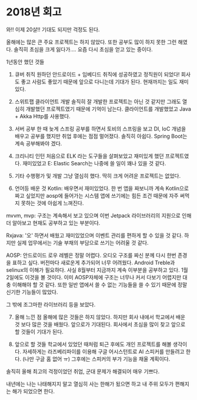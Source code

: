 # 2018년 회고

와!! 이제 20살!! 기대도 되지만 걱정도 된다.

올해에는 많은 큰 주요 프로젝트는 하지 않았다. 또한 공부도 많이 하지 못한 그런 해였다.
솔직히 초심을 크게 잃다가.... 요즘 다시 초심을 얻고 있는 중이다.

1년동안 했던 것들
1. 큐버 취직
원하던 안드로이드 + 임베디드 취직에 성공하였고 정직원이 되었다! 회사도 좋고 사람도 좋았기 때문에 앞으로 다니는데 기대가 된다. 현재까지는 일도 재미있다.

2. 스위트팹 클라이언트 개발
솔직히 잘 개발한 프로젝트는 아닌 것 같지만 그래도 열심히 개발했던 프로젝트였기 때문에 기억이 남는다. 클라이언트를 개발했었고 Java + Akka Http를 사용했다.

3. 서버 공부
한 때 늦게 스프링 공부를 하면서 토비의 스프링을 보고 DI, IoC 개념을 배우고 공부를 했지만 취업 후에는 점점 멀어졌다. 솔직히 아쉽다. Spring Boot는 계속 공부해봐야 겠다.

4. 크리니티 인턴
처음으로 ELK 라는 도구들을 살펴보았고 재미있게 했던 프로젝트였다. 재미있었고 E: Elastic Search는 나중에 쓸 일이 꽤나 있을 것 같다.

5. 기타 수행평가 및 개발
그냥 열심히 했다. 딱히 크게 어려운 프로젝트는 없었다.

6. 언어등 배운 것
Kotlin: 배우면서 재미있었다. 한 번 앱을 짜보니까 계속 Kotlin으로 짜고 싶었지만 aosp에 들어가는 시스템 앱에 쓰기에는 힘든 조건 때문에 자주 써먹지 못하는 것에 아쉽게 느껴진다.

mvvm, mvp: 구조는 계속해서 보고 있으며 이번 Jetpack 라이브러리의 지원으로 인해 더 알아보고 현재도 공부하고 있는 부분이다.

Rxjava: '오' 하면서 배웠고 재미있었으며 이벤트 관리를 편하게 할 수 있을 것 같다. 하지만 실제 업무에서는 기술 부채의 부담으로 쓰기는 어려울 것 같다.

AOSP: 안드로이드 로우 레벨은 정말 어렵다. 오디오 구조를 짜신 분께 다시 한번 존경을 표하고 싶다. 버전마다 새로운게 추가되어 너무 어려웠다.
Android Treble과 selinux의 이해가 필요하다. 사실 8월부터 지금까지 계속 이부분을 공부하고 있다. 1월 2일에도 이것을 볼 것이다.
이미 AOSP자체에 구조는 너무나 커서 다보기 어렵지만 대충 이해해야 할 것 같다.
또한 일반 앱에서 쓸 수 없는 기능들을 쓸 수 있기 때문에 정말 신기한 기능들이 많았다.

그 밖에 조그마한 라이브러리 등을 보았다.

7. 올해 느낀 점
올해에 많은 것들은 하지 않았다. 하지만 회사 내에서 학교에서 배운 것 보다 많은 것을 배웠다. 앞으로가 기대된다. 회사에서 초심을 많이 찾고 앞으로 할 것들이 기대가 된다.

8. 앞으로 할 것들
학교에서 있었던 때처럼 퇴근 후에도 개인 프로젝트를 해볼 생각이다. 자세하게는 라즈베리파이를 이용해 구글 어시스턴트로 AI 스피커를 만들려고 한다. (나만 구글 홈 없어 ㅠ) 그후에는 스피커의 부가 기능을 채울 계획이다.

솔직히 올해 최고의 걱정이었던 취업, 군대 문제가 해결되어 매우 기쁘다.

내년에는 나는 나태해지지 말고 열심히 사는 한해가 됬으면 하고
내 주위 모두가 편해지는 해가 되었으면 한다.